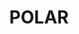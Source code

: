 ---
git: https://github.com/burtonator/polar-bookshelf
logohandle: getpolarizedio
sort: polar
title: POLAR
twitter: https://x.com/getpolarized
website: https://getpolarized.io/
---
